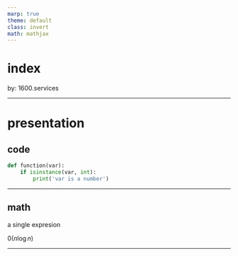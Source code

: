 ```yaml
---
marp: true
theme: default
class: invert
math: mathjax
---
```


# index

by: 1600.services

---

# presentation

## code

```python
def function(var):
    if isinstance(var, int):
        print('var is a number')

```
---

## math

a single expresion

$\mathcal{0}(n\log{n})$

---

<!--backgroundImage: url('https://github.com/documentation-as-code/ci-cd-for-documentation/raw/main/slides/simple.jpg')-->

